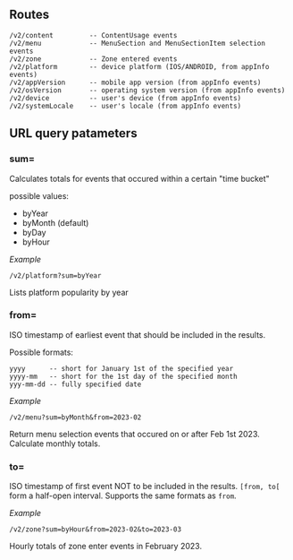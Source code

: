 ## Routes

    /v2/content         -- ContentUsage events
    /v2/menu            -- MenuSection and MenuSectionItem selection events
    /v2/zone            -- Zone entered events
    /v2/platform        -- device platform (IOS/ANDROID, from appInfo events)
    /v2/appVersion      -- mobile app version (from appInfo events)
    /v2/osVersion       -- operating system version (from appInfo events)
    /v2/device          -- user's device (from appInfo events)
    /v2/systemLocale    -- user's locale (from appInfo events)

## URL query patameters

### sum=

Calculates totals for events that occured within a certain "time bucket"

possible values:

- byYear
- byMonth (default)
- byDay
- byHour

*Example*

    /v2/platform?sum=byYear

Lists platform popularity by year

### from=

ISO timestamp of earliest event that should be included in the results.

Possible formats:
    
    yyyy      -- short for January 1st of the specified year
    yyyy-mm   -- short for the 1st day of the specified month
    yyy-mm-dd -- fully specified date

*Example*

    /v2/menu?sum=byMonth&from=2023-02

Return menu selection events that occured on or after Feb 1st 2023. Calculate monthly totals.

### to=

ISO timestamp of first event NOT to be included in the results. `[from, to[` form a half-open interval. Supports the same formats as `from`.

*Example*

    /v2/zone?sum=byHour&from=2023-02&to=2023-03

Hourly totals of zone enter events in February 2023.

